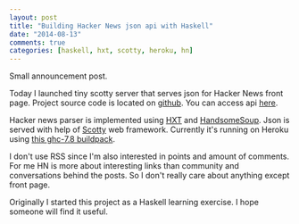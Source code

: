 ```yaml
---
layout: post
title: "Building Hacker News json api with Haskell"
date: "2014-08-13"
comments: true
categories: [haskell, hxt, scotty, heroku, hn]
---
```

Small announcement post.

Today I launched tiny scotty server that serves json for Hacker News front page.
Project source code is located on [github](https://github.com/Gonzih/HNApi).
You can access api [here](http://hn.gonzih.me/).

Hacker news parser is implemented using [HXT](http://hackage.haskell.org/package/hxt-8.5.2)
and [HandsomeSoup](http://egonschiele.github.io/HandsomeSoup/).
Json is served with help of [Scotty](https://github.com/scotty-web/scotty/) web framework.
Currently it's running on Heroku using [this ghc-7.8 buildpack](https://github.com/begriffs/heroku-buildpack-ghc).

I don't use RSS since I'm also interested in points and amount of comments.
For me HN is more about interesting links than community and conversations behind the posts.
So I don't really care about anything except front page.

Originally I started this project as a Haskell learning exercise.
I hope someone will find it useful.
<!--more-->
